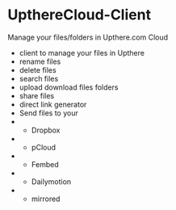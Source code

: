 # UpthereCloud-Client
Manage your files/folders in Upthere.com Cloud

* client to manage your files in Upthere
* rename files
* delete files
* search files
* upload download files folders
* share files
* direct link generator
* Send files to your
* * Dropbox
* * pCloud
* * Fembed
* * Dailymotion
* * mirrored
